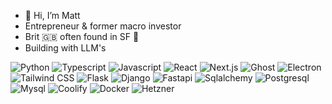- 👋 Hi, I’m Matt
- Entrepreneur & former macro investor
- Brit 🇬🇧 often found in SF 🌉
- Building with LLM's 


![Python](https://img.shields.io/badge/python-3670A0?style=for-the-badge&logo=python&logoColor=ffdd54)
![Typescript](https://img.shields.io/badge/typescript-3670A0?style=for-the-badge&logo=typescript&logoColor=ffdd54)
![Javascript](https://img.shields.io/badge/javascript-3670A0?style=for-the-badge&logo=javascript&logoColor=ffdd54)
![React](https://img.shields.io/badge/react-a64d79?style=for-the-badge&logo=react&logoColor=ffdd54)
![Next.js](https://img.shields.io/badge/next.js-a64d79?style=for-the-badge&logo=next.js&logoColor=ffdd54)
![Ghost](https://img.shields.io/badge/ghost-a64d79?style=for-the-badge&logo=ghost&logoColor=ffdd54)
![Electron](https://img.shields.io/badge/electron-a64d79?style=for-the-badge&logo=electron&logoColor=ffdd54)
![Tailwind CSS](https://img.shields.io/badge/tailwindcss-a64d79?style=for-the-badge&logo=tailwindcss&logoColor=ffdd54)
![Flask](https://img.shields.io/badge/flask-45818e?style=for-the-badge&logo=flask&logoColor=ffdd54)
![Django](https://img.shields.io/badge/django-45818e?style=for-the-badge&logo=django&logoColor=ffdd54)
![Fastapi](https://img.shields.io/badge/fastapi-45818e?style=for-the-badge&logo=fastapi&logoColor=ffdd54)
![Sqlalchemy](https://img.shields.io/badge/sqlalchemy-45818e?style=for-the-badge&logo=sqlalchemy&logoColor=ffdd54)
![Postgresql](https://img.shields.io/badge/postgresql-38761d?style=for-the-badge&logo=postgresql&logoColor=ffdd54)
![Mysql](https://img.shields.io/badge/mysql-38761d?style=for-the-badge&logo=mysql&logoColor=ffdd54)
![Coolify](https://img.shields.io/badge/coolify-b45f06?style=for-the-badge&logo=codio&logoColor=ffdd54)
![Docker](https://img.shields.io/badge/docker-b45f06?style=for-the-badge&logo=docker&logoColor=ffdd54)
![Hetzner](https://img.shields.io/badge/hetzner-870c0c?style=for-the-badge&logo=hetzner&logoColor=ffdd54)



<!---
WhiteRabbit-XR/WhiteRabbit-XR is a ✨ special ✨ repository because its `README.md` (this file) appears on your GitHub profile.
You can click the Preview link to take a look at your changes.
--->
